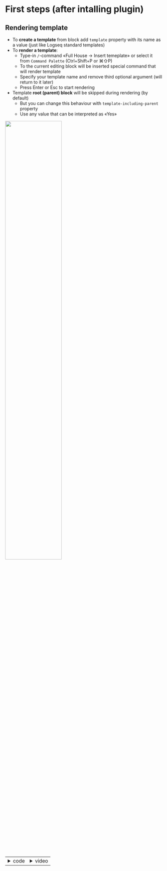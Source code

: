 # First steps (after intalling plugin)
## Rendering template
- To **create a template** from block add `template` property with its name as a value (just like Logseq standard templates)
- To **render a template**:
  - Type-in `/`-command «Full House → Insert temeplate» or select it from `Command Palette` (Ctrl+Shift+P or ⌘⇧P)
  - To the current editing block will be inserted special command that will render template
  - Specify your template name and remove third optional argument (will return to it later)
  - Press Enter or Esc to start rendering
- Template **root (parent) block** will be skipped during rendering (by default)
  - But you can change this behaviour with `template-including-parent` property
  - Use any value that can be interpreted as «Yes»
<img width="60%" src="https://user-images.githubusercontent.com/1984175/222982171-b4813611-5b1b-463a-8cab-6a6d40e1d213.gif"/>

<table><tr><td>

<details><summary>code</summary><p>

```markdown
- template:: simple
  template-including-parent:: ✔️
  comment:: The most simple template
  - Hello, Logseq!
```

```markdown
- {{renderer :template, simple}}
```
</p></details> 

</td><td>

<details closed><summary>video</summary>
  <video src="https://user-images.githubusercontent.com/1984175/222982183-ccc06d51-d98b-4dfd-a79b-6d4cb75c5a83.mp4"/>
</details>

</td></tr></table>









